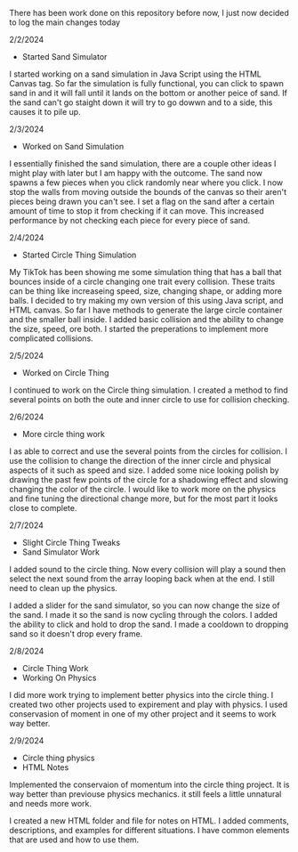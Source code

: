 There has been work done on this repository before now, I just now decided to log the main changes today

2/2/2024
- Started Sand Simulator

I started working on a sand simulation in Java Script using the HTML Canvas tag.
So far the simulation is fully functional, you can click to spawn sand in and it will fall until it lands on the bottom or another peice of sand.
If the sand can't go staight down it will try to go dowwn and to a side, this causes it to pile up.

2/3/2024
- Worked on Sand Simulation

I essentially finished the sand simulation, there are a couple other ideas I might play with later but I am happy with the outcome.
The sand now spawns a few pieces when you click randomly near where you click.
I now stop the walls from moving outside the bounds of the canvas so their aren't pieces being drawn you can't see.
I set a flag on the sand after a certain amount of time to stop it from checking if it can move. This increased performance by not checking each piece for every piece of sand.

2/4/2024
- Started Circle Thing Simulation

My TikTok has been showing me some simulation thing that has a ball that bounces inside of a circle changing one trait every collision. 
These traits can be thing like increaseing speed, size, changing shape, or adding more balls.
I decided to try making my own version of this using Java script, and HTML canvas.
So far I have methods to generate the large circle container and the smaller ball inside.
I added basic collision and the ability to change the size, speed, ore both.
I started the preperations to implement more complicated collisions.

2/5/2024
- Worked on Circle Thing

I continued to work on the Circle thing simulation. 
I created a method to find several points on both the oute and inner circle to use for collision checking.

2/6/2024
- More circle thing work

I as able to correct and use the several points from the circles for collision.
I use the collision to change the direction of the inner circle and physical aspects of it such as speed and size.
I added some nice looking polish by drawing the past few points of the circle for a shadowing effect and slowing changing the color of the circle.
I would like to work more on the physics and fine tuning the directional change more, but for the most part it looks close to complete.

2/7/2024
- Slight Circle Thing Tweaks
- Sand Simulator Work

I added sound to the circle thing. Now every collision will play a sound then select the next sound from the array looping back when at the end.
I still need to clean up the physics.

I added a slider for the sand simulator, so you can now change the size of the sand. I made it so the sand is now cycling through the colors.
I added the ability to click and hold to drop the sand. I made a cooldown to dropping sand so it doesn't drop every frame.

2/8/2024
- Circle Thing Work
- Working On Physics

I did more work trying to implement better physics into the circle thing.
I created two other projects used to expirement and play with physics.
I used conservasion of moment in one of my other project and it seems to work way better.

2/9/2024
- Circle thing physics
- HTML Notes

Implemented the conservaion of momentum into the circle thing project.
It is way better than previouse physics mechanics. it still feels a little unnatural and needs more work.

I created a new HTML folder and file for notes on HTML. I added comments, descriptions, and examples for different situations.
I have common elements that are used and how to use them.
